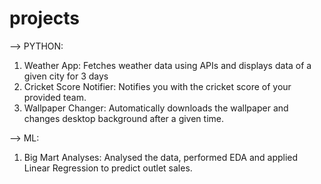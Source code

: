 # projects
--> PYTHON:
1. Weather App:
Fetches weather data using APIs and displays data of a given city for 3 days
2. Cricket Score Notifier:
Notifies you with the cricket score of your provided team.
3. Wallpaper Changer:
Automatically downloads the wallpaper and changes desktop background after a given time.

--> ML:
1. Big Mart Analyses:
Analysed the data, performed EDA and applied Linear Regression to predict outlet sales.
